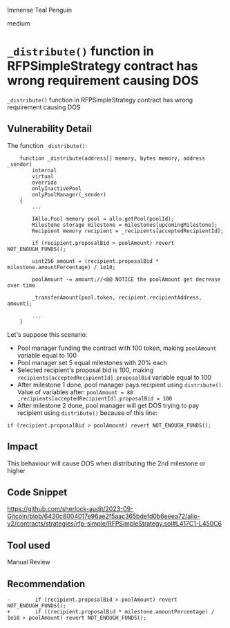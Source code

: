 Immense Teal Penguin

medium

# `_distribute()` function in RFPSimpleStrategy contract has wrong requirement causing DOS
`_distribute()` function in RFPSimpleStrategy contract has wrong requirement causing DOS
## Vulnerability Detail
The function `_distribute()`:
```solidity
    function _distribute(address[] memory, bytes memory, address _sender)
        internal
        virtual
        override
        onlyInactivePool
        onlyPoolManager(_sender)
    {
        ...

        IAllo.Pool memory pool = allo.getPool(poolId);
        Milestone storage milestone = milestones[upcomingMilestone];
        Recipient memory recipient = _recipients[acceptedRecipientId];

        if (recipient.proposalBid > poolAmount) revert NOT_ENOUGH_FUNDS();

        uint256 amount = (recipient.proposalBid * milestone.amountPercentage) / 1e18;

        poolAmount -= amount;//<@@ NOTICE the poolAmount get decrease over time

        _transferAmount(pool.token, recipient.recipientAddress, amount);

        ...
    }
```

Let's suppose this scenario:
 - Pool manager funding the contract with 100 token, making `poolAmount` variable equal to 100
 - Pool manager set 5 equal milestones with 20% each
 - Selected recipient's proposal bid is 100, making `recipients[acceptedRecipientId].proposalBid` variable equal to 100
 - After milestone 1 done, pool manager pays recipient using `distribute()`. Value of variables after:  `poolAmount = 80 ,recipients[acceptedRecipientId].proposalBid = 100`
 - After milestone 2 done, pool manager will get DOS trying to pay recipient using `distribute()` because of this line:
 ```solidity
if (recipient.proposalBid > poolAmount) revert NOT_ENOUGH_FUNDS();
```
## Impact
This behaviour will cause DOS when distributing the 2nd milestone or higher
## Code Snippet
https://github.com/sherlock-audit/2023-09-Gitcoin/blob/6430c8004017e96ae2f5aac365bdefd0b6eeea72/allo-v2/contracts/strategies/rfp-simple/RFPSimpleStrategy.sol#L417C1-L450C6
## Tool used

Manual Review

## Recommendation
```solidity
-        if (recipient.proposalBid > poolAmount) revert NOT_ENOUGH_FUNDS();
+        if ((recipient.proposalBid * milestone.amountPercentage) / 1e18 > poolAmount) revert NOT_ENOUGH_FUNDS();
```